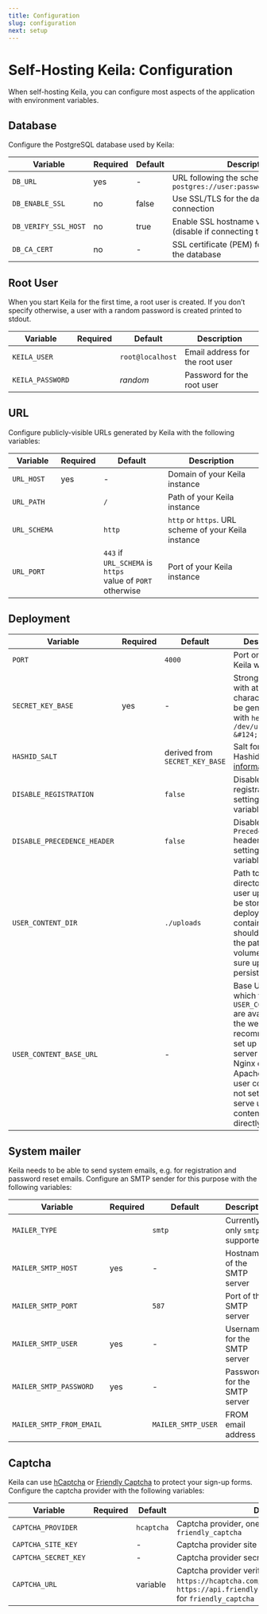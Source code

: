 ```yaml
---
title: Configuration
slug: configuration
next: setup
---
```


# Self-Hosting Keila: Configuration

When self-hosting Keila, you can configure most aspects of the application with
environment variables.

## Database

Configure the PostgreSQL database used by Keila:

| Variable        | Required | Default | Description                                                       |
| --------------- | -------- | ------- | ----------------------------------------------------------------- |
| `DB_URL`        | yes      | -       | URL following the schema `postgres://user:password@host/database`  |
| `DB_ENABLE_SSL` | no       | false   | Use SSL/TLS for the database connection                           |
| `DB_VERIFY_SSL_HOST` | no  | true    | Enable SSL hostname verification (disable if connecting to an IP directly) |
| `DB_CA_CERT`     | no       | -       | SSL certificate (PEM) for connecting to the database |

## Root User

When you start Keila for the first time, a root user is created. If you don’t
specify otherwise, a user with a random password is created printed to
stdout.

| Variable         | Required | Default          | Description                     |
| ---------------- | -------- | ---------------- | ------------------------------- |
| `KEILA_USER`     |          | `root@localhost` | Email address for the root user |
| `KEILA_PASSWORD` |          | _random_         | Password for the root user      |

## URL

Configure publicly-visible URLs generated by Keila with the following variables:

| Variable     | Required | Default                                                       | Description                                          |
| ------------ | -------- | ------------------------------------------------------------- | ---------------------------------------------------- |
| `URL_HOST`   | yes      | -                                                             | Domain of your Keila instance                        |
| `URL_PATH`   |          | `/`                                                           | Path of your Keila instance                          |
| `URL_SCHEMA` |          | `http`                                                        | `http` or `https`. URL scheme of your Keila instance |
| `URL_PORT`   |          | `443` if `URL_SCHEMA` is `https`<br>value of `PORT` otherwise | Port of your Keila instance                          |

## Deployment

| Variable                    | Required | Default                        | Description                                                                                                                                                                                                                    |
| --------------------------- | -------- | ------------------------------ | ------------------------------------------------------------------------------------------------------------------------------------------------------------------------------------------------------------------------------ |
| `PORT`                      |          | `4000`                         | Port on which Keila will listen                                                                                                                                                                                                |
| `SECRET_KEY_BASE`           | yes      | -                              | Strong secret with at least 64 characters. Can be generated with `head -c 48 /dev/urandom &#124; base64`                                                                                                                       |
| `HASHID_SALT`               |          | derived from `SECRET_KEY_BASE` | Salt for creating Hashids. [More information](https://hashids.org/)                                                                                                                                                            |
| `DISABLE_REGISTRATION`      |          | `false`                        | Disable user registration by setting this variable to `true`                                                                                                                                                                   |
| `DISABLE_PRECEDENCE_HEADER` |          | `false`                        | Disable the `Precedence: Bulk` header by settings this variable to `true`                                                                                                                                                      |
| `USER_CONTENT_DIR`          |          | `./uploads`                    | Path to a directory where user uploads will be stored. When deploying using containers, this should point to the path of a volume to make sure uploads are persisted.                                                          |
| `USER_CONTENT_BASE_URL`     |          | -                              | Base URL at which files in `USER_CONTENT_DIR` are available on the web. It’s recommended to set up a separate server (such as Nginx or Apache) to serve user content. If not set, Keila wil serve user content files directly. |

## System mailer

Keila needs to be able to send system emails, e.g. for registration and password
reset emails. Configure an SMTP sender for this purpose with the following
variables:

| Variable                 | Required | Default            | Description                        |
| ------------------------ | -------- | ------------------ | ---------------------------------- |
| `MAILER_TYPE`            |          | `smtp`             | Currently only `smtp` is supported |
| `MAILER_SMTP_HOST`       | yes      | -                  | Hostname of the SMTP server        |
| `MAILER_SMTP_PORT`       |          | `587`              | Port of the SMTP server            |
| `MAILER_SMTP_USER`       | yes      | -                  | Username for the SMTP server       |
| `MAILER_SMTP_PASSWORD`   | yes      | -                  | Password for the SMTP server       |
| `MAILER_SMTP_FROM_EMAIL` |          | `MAILER_SMTP_USER` | FROM email address                 |

## Captcha

Keila can use [hCaptcha](https://www.hcaptcha.com/) or [Friendly Captcha](https://friendlycaptcha.com/) to protect your
sign-up forms. Configure the captcha provider with the following variables:

| Variable             | Required | Default    | Description                                                                                                                                                                    |
| -------------------- | -------- | ---------- | ------------------------------------------------------------------------------------------------------------------------------------------------------------------------------ |
| `CAPTCHA_PROVIDER`   |          | `hcaptcha` | Captcha provider, one of `hcaptcha` or `friendly_captcha`                                                                                                                      |
| `CAPTCHA_SITE_KEY`   |          | -          | Captcha provider site key                                                                                                                                                      |
| `CAPTCHA_SECRET_KEY` |          | -          | Captcha provider secret key                                                                                                                                                    |
| `CAPTCHA_URL`        |          | variable   | Captcha provider verification URL, defaults to `https://hcaptcha.com/siteverify` for `hcaptcha` and `https://api.friendlycaptcha.com/api/v1/siteverify` for `friendly_captcha` |
